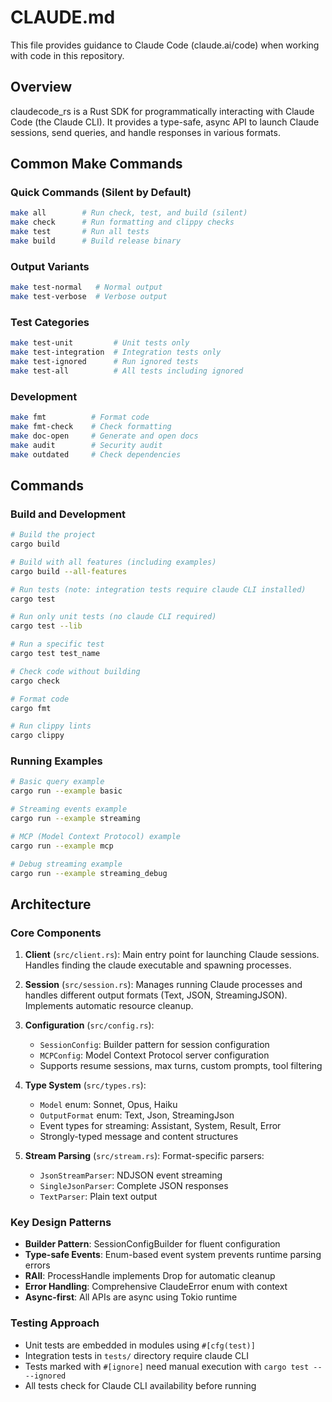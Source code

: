 # CLAUDE.md

This file provides guidance to Claude Code (claude.ai/code) when working with code in this repository.

## Overview

claudecode_rs is a Rust SDK for programmatically interacting with Claude Code (the Claude CLI). It provides a type-safe, async API to launch Claude sessions, send queries, and handle responses in various formats.

## Common Make Commands

### Quick Commands (Silent by Default)
```bash
make all        # Run check, test, and build (silent)
make check      # Run formatting and clippy checks
make test       # Run all tests
make build      # Build release binary
```

### Output Variants
```bash
make test-normal   # Normal output
make test-verbose  # Verbose output
```

### Test Categories
```bash
make test-unit         # Unit tests only
make test-integration  # Integration tests only
make test-ignored      # Run ignored tests
make test-all          # All tests including ignored
```

### Development
```bash
make fmt          # Format code
make fmt-check    # Check formatting
make doc-open     # Generate and open docs
make audit        # Security audit
make outdated     # Check dependencies
```

## Commands

### Build and Development
```bash
# Build the project
cargo build

# Build with all features (including examples)
cargo build --all-features

# Run tests (note: integration tests require claude CLI installed)
cargo test

# Run only unit tests (no claude CLI required)
cargo test --lib

# Run a specific test
cargo test test_name

# Check code without building
cargo check

# Format code
cargo fmt

# Run clippy lints
cargo clippy
```

### Running Examples
```bash
# Basic query example
cargo run --example basic

# Streaming events example
cargo run --example streaming

# MCP (Model Context Protocol) example
cargo run --example mcp

# Debug streaming example
cargo run --example streaming_debug
```

## Architecture

### Core Components

1. **Client** (`src/client.rs`): Main entry point for launching Claude sessions. Handles finding the claude executable and spawning processes.

2. **Session** (`src/session.rs`): Manages running Claude processes and handles different output formats (Text, JSON, StreamingJSON). Implements automatic resource cleanup.

3. **Configuration** (`src/config.rs`): 
   - `SessionConfig`: Builder pattern for session configuration
   - `MCPConfig`: Model Context Protocol server configuration
   - Supports resume sessions, max turns, custom prompts, tool filtering

4. **Type System** (`src/types.rs`):
   - `Model` enum: Sonnet, Opus, Haiku
   - `OutputFormat` enum: Text, Json, StreamingJson
   - Event types for streaming: Assistant, System, Result, Error
   - Strongly-typed message and content structures

5. **Stream Parsing** (`src/stream.rs`): Format-specific parsers:
   - `JsonStreamParser`: NDJSON event streaming
   - `SingleJsonParser`: Complete JSON responses
   - `TextParser`: Plain text output

### Key Design Patterns

- **Builder Pattern**: SessionConfigBuilder for fluent configuration
- **Type-safe Events**: Enum-based event system prevents runtime parsing errors
- **RAII**: ProcessHandle implements Drop for automatic cleanup
- **Error Handling**: Comprehensive ClaudeError enum with context
- **Async-first**: All APIs are async using Tokio runtime

### Testing Approach

- Unit tests are embedded in modules using `#[cfg(test)]`
- Integration tests in `tests/` directory require claude CLI
- Tests marked with `#[ignore]` need manual execution with `cargo test -- --ignored`
- All tests check for Claude CLI availability before running